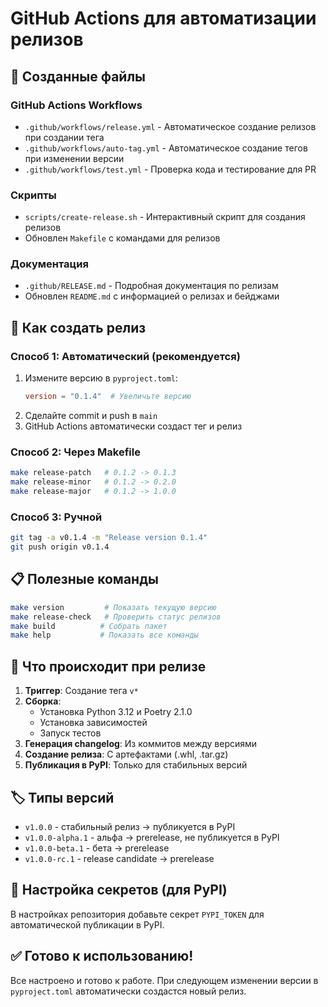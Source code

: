 # GitHub Actions для автоматизации релизов

## 📁 Созданные файлы

### GitHub Actions Workflows
- `.github/workflows/release.yml` - Автоматическое создание релизов при создании тега
- `.github/workflows/auto-tag.yml` - Автоматическое создание тегов при изменении версии
- `.github/workflows/test.yml` - Проверка кода и тестирование для PR

### Скрипты
- `scripts/create-release.sh` - Интерактивный скрипт для создания релизов
- Обновлен `Makefile` с командами для релизов

### Документация
- `.github/RELEASE.md` - Подробная документация по релизам
- Обновлен `README.md` с информацией о релизах и бейджами

## 🚀 Как создать релиз

### Способ 1: Автоматический (рекомендуется)
1. Измените версию в `pyproject.toml`:
   ```toml
   version = "0.1.4"  # Увеличьте версию
   ```
2. Сделайте commit и push в `main`
3. GitHub Actions автоматически создаст тег и релиз

### Способ 2: Через Makefile
```bash
make release-patch   # 0.1.2 -> 0.1.3
make release-minor   # 0.1.2 -> 0.2.0  
make release-major   # 0.1.2 -> 1.0.0
```

### Способ 3: Ручной
```bash
git tag -a v0.1.4 -m "Release version 0.1.4"
git push origin v0.1.4
```

## 📋 Полезные команды

```bash
make version         # Показать текущую версию
make release-check   # Проверить статус релизов
make build          # Собрать пакет
make help           # Показать все команды
```

## 🔄 Что происходит при релизе

1. **Триггер**: Создание тега `v*`
2. **Сборка**: 
   - Установка Python 3.12 и Poetry 2.1.0
   - Установка зависимостей
   - Запуск тестов
3. **Генерация changelog**: Из коммитов между версиями
4. **Создание релиза**: С артефактами (.whl, .tar.gz)
5. **Публикация в PyPI**: Только для стабильных версий

## 🏷️ Типы версий

- `v1.0.0` - стабильный релиз → публикуется в PyPI
- `v1.0.0-alpha.1` - альфа → prerelease, не публикуется в PyPI
- `v1.0.0-beta.1` - бета → prerelease
- `v1.0.0-rc.1` - release candidate → prerelease

## 🔧 Настройка секретов (для PyPI)

В настройках репозитория добавьте секрет `PYPI_TOKEN` для автоматической публикации в PyPI.

## ✅ Готово к использованию!

Все настроено и готово к работе. При следующем изменении версии в `pyproject.toml` автоматически создастся новый релиз.
